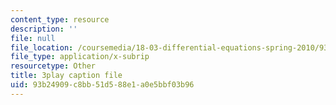 ```yaml
---
content_type: resource
description: ''
file: null
file_location: /coursemedia/18-03-differential-equations-spring-2010/93b24909c8bb51d588e1a0e5bbf03b96_qZHseRxAWZ8.vtt
file_type: application/x-subrip
resourcetype: Other
title: 3play caption file
uid: 93b24909-c8bb-51d5-88e1-a0e5bbf03b96
---
```

